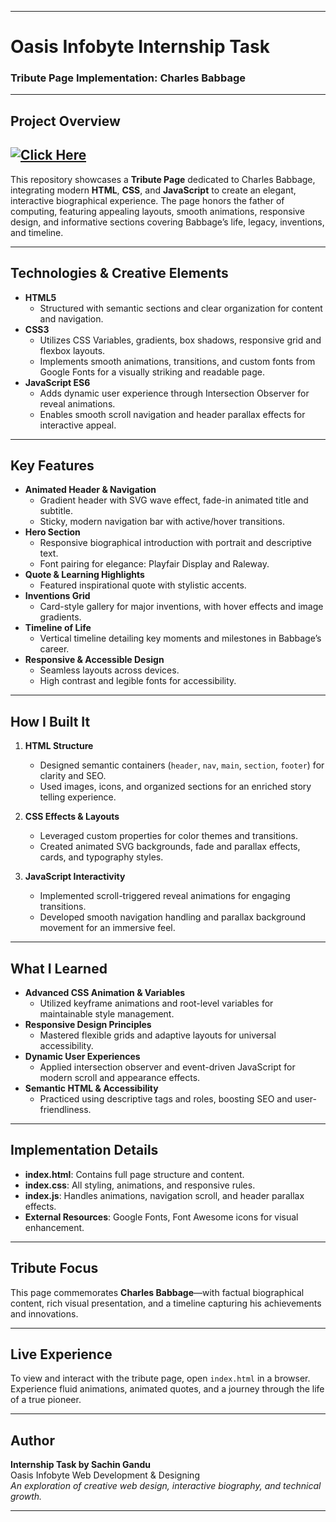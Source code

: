 ***

# Oasis Infobyte Internship Task  
### Tribute Page Implementation: Charles Babbage

***

##  Project Overview

## [![Click Here](https://img.shields.io/badge/Click_Here-Live_App-00bfa6)](https://sachinpcd.github.io/OIBSIP_Web_Development_and_Designing_Level2_Task2/)
This repository showcases a **Tribute Page** dedicated to Charles Babbage, integrating modern **HTML**, **CSS**, and **JavaScript** to create an elegant, interactive biographical experience. The page honors the father of computing, featuring appealing layouts, smooth animations, responsive design, and informative sections covering Babbage’s life, legacy, inventions, and timeline.

***

## Technologies & Creative Elements

- **HTML5**  
  - Structured with semantic sections and clear organization for content and navigation.
- **CSS3**  
  - Utilizes CSS Variables, gradients, box shadows, responsive grid and flexbox layouts.  
  - Implements smooth animations, transitions, and custom fonts from Google Fonts for a visually striking and readable page.
- **JavaScript ES6**  
  - Adds dynamic user experience through Intersection Observer for reveal animations.  
  - Enables smooth scroll navigation and header parallax effects for interactive appeal.

***

##  Key Features

- **Animated Header & Navigation**  
  - Gradient header with SVG wave effect, fade-in animated title and subtitle.
  - Sticky, modern navigation bar with active/hover transitions.
- **Hero Section**  
  - Responsive biographical introduction with portrait and descriptive text.
  - Font pairing for elegance: Playfair Display and Raleway.
- **Quote & Learning Highlights**  
  - Featured inspirational quote with stylistic accents.
- **Inventions Grid**  
  - Card-style gallery for major inventions, with hover effects and image gradients.
- **Timeline of Life**  
  - Vertical timeline detailing key moments and milestones in Babbage’s career.
- **Responsive & Accessible Design**  
  - Seamless layouts across devices.
  - High contrast and legible fonts for accessibility.

***

##  How I Built It

1. **HTML Structure**  
   - Designed semantic containers (`header`, `nav`, `main`, `section`, `footer`) for clarity and SEO.
   - Used images, icons, and organized sections for an enriched story telling experience.

2. **CSS Effects & Layouts**  
   - Leveraged custom properties for color themes and transitions.  
   - Created animated SVG backgrounds, fade and parallax effects, cards, and typography styles.

3. **JavaScript Interactivity**  
   - Implemented scroll-triggered reveal animations for engaging transitions.  
   - Developed smooth navigation handling and parallax background movement for an immersive feel.

***

## What I Learned

- **Advanced CSS Animation & Variables**  
  - Utilized keyframe animations and root-level variables for maintainable style management.
- **Responsive Design Principles**  
  - Mastered flexible grids and adaptive layouts for universal accessibility.
- **Dynamic User Experiences**  
  - Applied intersection observer and event-driven JavaScript for modern scroll and appearance effects.
- **Semantic HTML & Accessibility**  
  - Practiced using descriptive tags and roles, boosting SEO and user-friendliness.

***

## Implementation Details

- **index.html**: Contains full page structure and content.
- **index.css**: All styling, animations, and responsive rules.
- **index.js**: Handles animations, navigation scroll, and header parallax effects.
- **External Resources**: Google Fonts, Font Awesome icons for visual enhancement.

***

##  Tribute Focus

This page commemorates **Charles Babbage**—with factual biographical content, rich visual presentation, and a timeline capturing his achievements and innovations.

***

##  Live Experience

To view and interact with the tribute page, open `index.html` in a browser.  
Experience fluid animations, animated quotes, and a journey through the life of a true pioneer.

***

##  Author

**Internship Task by Sachin Gandu**  
Oasis Infobyte Web Development & Designing  
_An exploration of creative web design, interactive biography, and technical growth._

***
